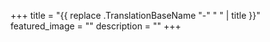 +++
title =  "{{ replace .TranslationBaseName "-" " " | title }}"
featured_image = ""
description = ""
+++
